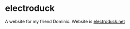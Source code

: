 # electroduck
A website for my friend Dominic. Website is [electroduck.net](https://electroduck.net)
